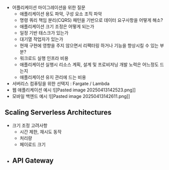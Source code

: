 - 어플리케이션 마이그레이션을 위한 질문
	- 애플리케이션 용도 파악, 구성 요소 조직 파악
	- 명령 쿼리 책임 분리(CQRS) 패턴을 기반으로 데이터 요구사항을 어떻게 해소?
	- 애플리케이션 크기 조정은 어떻게 되는가
	- 일정 기반 태스크가 있는가
	- 대기열 작업자가 있는가
	- 현재 구현에 영향을 주지 않으면서 리팩터링 하거나 기능을 향상시킬 수 있는 부분?
	- 워크로드 실행 인프라 비용
	- 애플리케이션 실행시 리소스 계획, 설계 및 프로비저닝 개발 노력은 어느정도 드는지
	- 애플리케이션 유지 관리에 드는 비용
- 서버리스 컴퓨팅을 위한 선택지 : Fargate / Lambda
- 웹 애플리케이션 예시
![[Pasted image 20250413142523.png]]
- 모바일 백엔드 예시
![[Pasted image 20250413142611.png]]


## Scaling Serverless Architectures

- 크기 조정 고려사항
	- 시간 제한, 재시도 동작
	- 처리량
	- 페이로드 크기
- API Gateway 
	- 